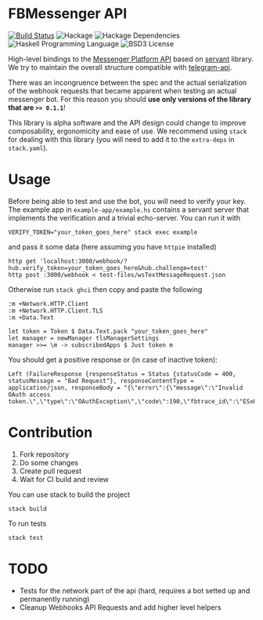 # FBMessenger API

[![Build Status](https://travis-ci.org/mseri/fbmessenger-api-hs.svg?branch=master)](https://travis-ci.org/mseri/fbmessenger-api-hs)
![Hackage](https://img.shields.io/hackage/v/fbmessenger-api.svg)
![Hackage Dependencies](https://img.shields.io/hackage-deps/v/fbmessenger-api.svg)
![Haskell Programming Language](https://img.shields.io/badge/language-Haskell-blue.svg)
![BSD3 License](http://img.shields.io/badge/license-BSD3-brightgreen.svg)

High-level bindings to the [Messenger Platform API](https://developers.facebook.com/docs/messenger-platform/) based on [servant](https://haskell-servant.github.io/) library.
We try to maintain the overall structure compatible with [telegram-api](https://github.com/klappvisor/haskell-telegram-api).

There was an incongruence between the spec and the actual serialization of the webhook requests that became apparent when testing an actual messenger bot. For this reason you should **use only versions of the library that are `>= 0.1.1`**!

This library is alpha software and the API design could change to improve composability, ergonomicity and ease of use. We recommend using `stack` for dealing with this library (you will need to add it to the `extra-deps` in `stack.yaml`).

<!-- Useful links: 
- [servant tutorial](http://haskell-servant.readthedocs.io/en/stable/tutorial)
- [simple python bindings for the messenger api](https://github.com/geeknam/messengerbot)
- [bytemyapp](http://bitemyapp.com/archive.html)
- [aeson tutorial](https://artyom.me/aeson)
- [haskell is easy](https://haskelliseasy.readthedocs.io/en/latest/)
/ -->

# Usage

Before being able to test and use the bot, you will need to verify your key. 
The example app in `example-app/example.hs` contains a servant server that implements the verification and a trivial echo-server.
You can run it with

```{.bash}
VERIFY_TOKEN="your_token_goes_here" stack exec example  
```

and pass it some data (here assuming you have `httpie` installed)

```{.bash}
http get 'localhost:3000/webhook/?hub.verify_token=your_token_goes_here&hub.challenge=test'
http post :3000/webhook < test-files/wsTextMessageRequest.json
```

Otherwise run `stack ghci` then copy and paste the following

```{.haskell}
:m +Network.HTTP.Client
:m +Network.HTTP.Client.TLS
:m +Data.Text

let token = Token $ Data.Text.pack "your_token_goes_here"
let manager = newManager tlsManagerSettings
manager >>= \m -> subscribedApps $ Just token m
```

You should get a positive response or (in case of inactive token): 

```{.haskell}
Left (FailureResponse {responseStatus = Status {statusCode = 400, statusMessage = "Bad Request"}, responseContentType = application/json, responseBody = "{\"error\":{\"message\":\"Invalid OAuth access token.\",\"type\":\"OAuthException\",\"code\":190,\"fbtrace_id\":\"ESxHmUos2B+\"}}"})
```

# Contribution

1. Fork repository
2. Do some changes
3. Create pull request
4. Wait for CI build and review

You can use stack to build the project

    stack build

To run tests

    stack test

# TODO

- Tests for the network part of the api (hard, requires a bot setted up and permanently running)
- Cleanup Webhooks API Requests and add higher level helpers
